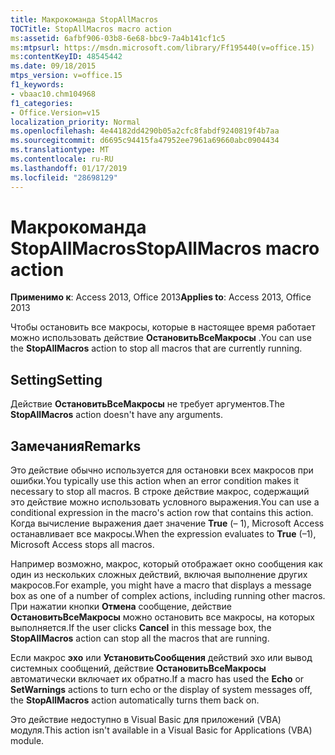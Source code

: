 ```yaml
---
title: Макрокоманда StopAllMacros
TOCTitle: StopAllMacros macro action
ms:assetid: 6afbf906-03b8-6e68-bbc9-7a4b141cf1c5
ms:mtpsurl: https://msdn.microsoft.com/library/Ff195440(v=office.15)
ms:contentKeyID: 48545442
ms.date: 09/18/2015
mtps_version: v=office.15
f1_keywords:
- vbaac10.chm104968
f1_categories:
- Office.Version=v15
localization_priority: Normal
ms.openlocfilehash: 4e44182dd4290b05a2cfc8fabdf9240819f4b7aa
ms.sourcegitcommit: d6695c94415fa47952ee7961a69660abc0904434
ms.translationtype: MT
ms.contentlocale: ru-RU
ms.lasthandoff: 01/17/2019
ms.locfileid: "28698129"
---
```

# <a name="stopallmacros-macro-action"></a><span data-ttu-id="d9eb5-102">Макрокоманда StopAllMacros</span><span class="sxs-lookup"><span data-stu-id="d9eb5-102">StopAllMacros macro action</span></span>


<span data-ttu-id="d9eb5-103">**Применимо к**: Access 2013, Office 2013</span><span class="sxs-lookup"><span data-stu-id="d9eb5-103">**Applies to**: Access 2013, Office 2013</span></span>

<span data-ttu-id="d9eb5-104">Чтобы остановить все макросы, которые в настоящее время работает можно использовать действие **ОстановитьВсеМакросы** .</span><span class="sxs-lookup"><span data-stu-id="d9eb5-104">You can use the **StopAllMacros** action to stop all macros that are currently running.</span></span>

## <a name="setting"></a><span data-ttu-id="d9eb5-105">Setting</span><span class="sxs-lookup"><span data-stu-id="d9eb5-105">Setting</span></span>

<span data-ttu-id="d9eb5-106">Действие **ОстановитьВсеМакросы** не требует аргументов.</span><span class="sxs-lookup"><span data-stu-id="d9eb5-106">The **StopAllMacros** action doesn't have any arguments.</span></span>

## <a name="remarks"></a><span data-ttu-id="d9eb5-107">Замечания</span><span class="sxs-lookup"><span data-stu-id="d9eb5-107">Remarks</span></span>

<span data-ttu-id="d9eb5-108">Это действие обычно используется для остановки всех макросов при ошибки.</span><span class="sxs-lookup"><span data-stu-id="d9eb5-108">You typically use this action when an error condition makes it necessary to stop all macros.</span></span> <span data-ttu-id="d9eb5-109">В строке действие макрос, содержащий это действие можно использовать условного выражения.</span><span class="sxs-lookup"><span data-stu-id="d9eb5-109">You can use a conditional expression in the macro's action row that contains this action.</span></span> <span data-ttu-id="d9eb5-110">Когда вычисление выражения дает значение **True** (– 1), Microsoft Access останавливает все макросы.</span><span class="sxs-lookup"><span data-stu-id="d9eb5-110">When the expression evaluates to **True** (–1), Microsoft Access stops all macros.</span></span>

<span data-ttu-id="d9eb5-111">Например возможно, макрос, который отображает окно сообщения как один из нескольких сложных действий, включая выполнение других макросов.</span><span class="sxs-lookup"><span data-stu-id="d9eb5-111">For example, you might have a macro that displays a message box as one of a number of complex actions, including running other macros.</span></span> <span data-ttu-id="d9eb5-112">При нажатии кнопки **Отмена** сообщение, действие **ОстановитьВсеМакросы** можно остановить все макросы, на которых выполняется.</span><span class="sxs-lookup"><span data-stu-id="d9eb5-112">If the user clicks **Cancel** in this message box, the **StopAllMacros** action can stop all the macros that are running.</span></span>

<span data-ttu-id="d9eb5-113">Если макрос **эхо** или **УстановитьСообщения** действий эхо или вывод системных сообщений, действие **ОстановитьВсеМакросы** автоматически включает их обратно.</span><span class="sxs-lookup"><span data-stu-id="d9eb5-113">If a macro has used the **Echo** or **SetWarnings** actions to turn echo or the display of system messages off, the **StopAllMacros** action automatically turns them back on.</span></span>

<span data-ttu-id="d9eb5-114">Это действие недоступно в Visual Basic для приложений (VBA) модуля.</span><span class="sxs-lookup"><span data-stu-id="d9eb5-114">This action isn't available in a Visual Basic for Applications (VBA) module.</span></span>

